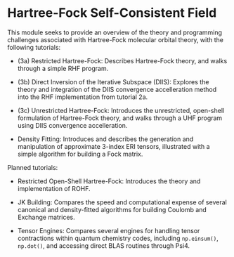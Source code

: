 Hartree-Fock Self-Consistent Field
==================================

This module seeks to provide an overview of the theory and programming challenges associated with Hartree-Fock molecular orbital theory, with the following tutorials:

- (3a) Restricted Hartree-Fock: Describes Hartree-Fock theory, and walks through a simple RHF program.

- (3b) Direct Inversion of the Iterative Subspace (DIIS): Explores the theory and integration of the DIIS convergence accelleration method into the RHF implementation from tutorial 2a.  

- (3c) Unrestricted Hartree-Fock: Introduces the unrestricted, open-shell formulation of Hartree-Fock theory, and walks through a UHF program using DIIS convergence accelleration.

- Density Fitting: Introduces and describes the generation and manipulation of approximate 3-index ERI tensors, illustrated with a simple algorithm for building a Fock matrix.


Planned tutorials:
- Restricted Open-Shell Hartree-Fock: Introduces the theory and implementation of ROHF.

- JK Building: Compares the speed and computational expense of several canonical and density-fitted algorithms for building Coulomb and Exchange matrices.

- Tensor Engines: Compares several engines for handling tensor contractions within quantum chemistry codes, including `np.einsum()`, `np.dot()`, and accessing direct BLAS routines through Psi4.
